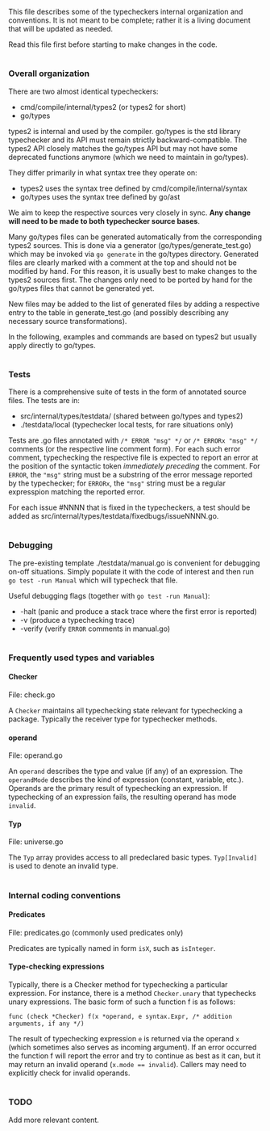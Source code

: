 This file describes some of the typecheckers internal organization and conventions.
It is not meant to be complete; rather it is a living document that will be updated
as needed.

Read this file first before starting to make changes in the code.

#
### Overall organization

There are two almost identical typecheckers:

- cmd/compile/internal/types2 (or types2 for short)
- go/types

types2 is internal and used by the compiler.
go/types is the std library typechecker and its API must remain strictly
backward-compatible.
The types2 API closely matches the go/types API but may not have some
deprecated functions anymore (which we need to maintain in go/types).

They differ primarily in what syntax tree they operate on:

- types2 uses the syntax tree defined by cmd/compile/internal/syntax
- go/types uses the syntax tree defined by go/ast

We aim to keep the respective sources very closely in sync.
**Any change will need to be made to both typechecker source bases**.

Many go/types files can be generated automatically from the
corresponding types2 sources.
This is done via a generator (go/types/generate_test.go) which may be invoked via
`go generate` in the go/types directory.
Generated files are clearly marked with a comment at the top and should not
be modified by hand.
For this reason, it is usually best to make changes to the types2 sources first.
The changes only need to be ported by hand for the go/types files that cannot
be generated yet.

New files may be added to the list of generated files by adding a respective
entry to the table in generate_test.go (and possibly describing any necessary
source transformations).

In the following, examples and commands are based on types2 but usually apply
directly to go/types.


#
### Tests

There is a comprehensive suite of tests in the form of annotated source files.
The tests are in:

- src/internal/types/testdata/ (shared between go/types and types2)
- ./testdata/local (typechecker local tests, for rare situations only)

Tests are .go files annotated with `/* ERROR "msg" */` or `/* ERRORx "msg" */`
comments (or the respective line comment form).
For each such error comment, typechecking the respective file is expected to
report an error at the position of the syntactic token _immediately preceding_
the comment.
For `ERROR`, the `"msg"` string must be a substring of the error message
reported by the typechecker;
for `ERRORx`, the `"msg"` string must be a regular expresspion matching the
reported error.

For each issue #NNNN that is fixed in the typecheckers, a test
should be added as src/internal/types/testdata/fixedbugs/issueNNNN.go.


#
### Debugging

The pre-existing template ./testdata/manual.go is convenient for debugging
on-off situations. Simply populate it with the code of interest and then
run `go test -run Manual` which will typecheck that file.

Useful debugging flags (together with `go test -run Manual`):

- -halt (panic and produce a stack trace where the first error is reported)
- -v    (produce a typechecking trace)
- -verify       (verify `ERROR` comments in manual.go)


#
### Frequently used types and variables

#### Checker

File: check.go

A `Checker` maintains all typechecking state relevant for typechecking a package.
Typically the receiver type for typechecker methods.


#### operand

File: operand.go

An `operand` describes the type and value (if any) of an expression.
The `operandMode` describes the kind of expression (constant, variable, etc.).
Operands are the primary result of typechecking an expression.
If typechecking of an expression fails, the resulting operand has mode `invalid`.


#### Typ

File: universe.go

The `Typ` array provides access to all predeclared basic types.
`Typ[Invalid]` is used to denote an invalid type.


#
### Internal coding conventions

#### Predicates

File: predicates.go (commonly used predicates only)

Predicates are typically named in form `isX`, such as `isInteger`.

#### Type-checking expressions

Typically, there is a Checker method for typechecking a particular expression.
For instance, there is a method `Checker.unary` that typechecks unary expressions.
The basic form of such a function f is as follows:
```
func (check *Checker) f(x *operand, e syntax.Expr, /* addition arguments, if any */)
```
The result of typechecking expression `e` is returned via the operand `x`
(which sometimes also serves as incoming argument).
If an error occurred the function f will report the error and try to continue
as best as it can, but it may return an invalid operand (`x.mode == invalid`).
Callers may need to explicitly check for invalid operands.


#
### TODO

Add more relevant content.
